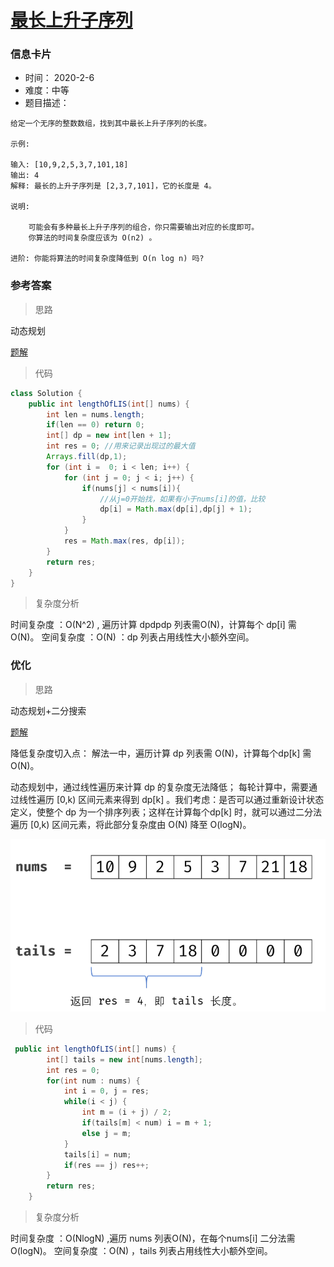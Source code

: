 # [ 最长上升子序列](https://leetcode-cn.com/problems/longest-increasing-subsequence/)

### 信息卡片

- 时间： 2020-2-6
- 难度：中等
- 题目描述：

```
给定一个无序的整数数组，找到其中最长上升子序列的长度。

示例:

输入: [10,9,2,5,3,7,101,18]
输出: 4 
解释: 最长的上升子序列是 [2,3,7,101]，它的长度是 4。

说明:

    可能会有多种最长上升子序列的组合，你只需要输出对应的长度即可。
    你算法的时间复杂度应该为 O(n2) 。

进阶: 你能将算法的时间复杂度降低到 O(n log n) 吗?
```



### 参考答案

> 思路

动态规划

[题解](https://leetcode-cn.com/problems/longest-increasing-subsequence/solution/zui-chang-shang-sheng-zi-xu-lie-dong-tai-gui-hua-2/)



> 代码

```java
class Solution {
    public int lengthOfLIS(int[] nums) {
        int len = nums.length;
        if(len == 0) return 0;
        int[] dp = new int[len + 1];
        int res = 0; //用来记录出现过的最大值
        Arrays.fill(dp,1);
        for (int i =  0; i < len; i++) {
            for (int j = 0; j < i; j++) {
                if(nums[j] < nums[i]){
                    //从j=0开始找，如果有小于nums[i]的值，比较
                    dp[i] = Math.max(dp[i],dp[j] + 1);
                }
            }
            res = Math.max(res, dp[i]);
        }
        return res;
    }
}
```



> 复杂度分析

时间复杂度 ：O(N^2) , 遍历计算 dpdpdp 列表需O(N)，计算每个 dp[i] 需 O(N)。
空间复杂度 ：O(N) ：dp 列表占用线性大小额外空间。





### 优化

> 思路

动态规划+二分搜索

[题解](https://leetcode-cn.com/problems/longest-increasing-subsequence/solution/zui-chang-shang-sheng-zi-xu-lie-dong-tai-gui-hua-2/)

降低复杂度切入点： 解法一中，遍历计算 dp 列表需 O(N)，计算每个dp[k] 需O(N)。

动态规划中，通过线性遍历来计算 dp 的复杂度无法降低；
每轮计算中，需要通过线性遍历 [0,k) 区间元素来得到 dp[k] 。我们考虑：是否可以通过重新设计状态定义，使整个 dp 为一个排序列表；这样在计算每个dp[k] 时，就可以通过二分法遍历 [0,k) 区间元素，将此部分复杂度由 O(N) 降至 O(logN)。

![](../assets/7.4.1.png)



> 代码

```java
 public int lengthOfLIS(int[] nums) {
        int[] tails = new int[nums.length];
        int res = 0;
        for(int num : nums) {
            int i = 0, j = res;
            while(i < j) {
                int m = (i + j) / 2;
                if(tails[m] < num) i = m + 1;
                else j = m;
            }
            tails[i] = num;
            if(res == j) res++;
        }
        return res;
    }
```



> 复杂度分析

时间复杂度 ：O(NlogN) ,遍历 nums 列表O(N)，在每个nums[i] 二分法需O(logN)。
空间复杂度 ：O(N) ，tails 列表占用线性大小额外空间。

